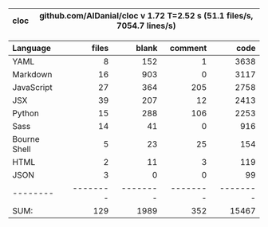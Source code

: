 cloc|github.com/AlDanial/cloc v 1.72  T=2.52 s (51.1 files/s, 7054.7 lines/s)
--- | ---

Language|files|blank|comment|code
:-------|-------:|-------:|-------:|-------:
YAML|8|152|1|3638
Markdown|16|903|0|3117
JavaScript|27|364|205|2758
JSX|39|207|12|2413
Python|15|288|106|2253
Sass|14|41|0|916
Bourne Shell|5|23|25|154
HTML|2|11|3|119
JSON|3|0|0|99
--------|--------|--------|--------|--------
SUM:|129|1989|352|15467
